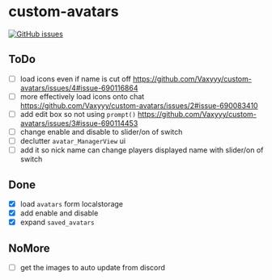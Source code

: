 # custom-avatars

<!--
  hey thanks for looking at my code
  if you see anything wrong make an Issue it will help, thanks :)
-->

<a href="https://github.com/Vaxyyy/custom-avatars/issues"><img alt="GitHub issues" src="https://img.shields.io/github/issues/Vaxyyy/custom-avatars?style=flat-square"></a>

## ToDo

- [ ] load icons even if name is cut off https://github.com/Vaxyyy/custom-avatars/issues/4#issue-690116864
- [ ] more effectively load icons onto chat https://github.com/Vaxyyy/custom-avatars/issues/2#issue-690083410
- [ ] add edit box so not using `prompt()` https://github.com/Vaxyyy/custom-avatars/issues/3#issue-690114453
- [ ] change enable and disable to slider/on of switch
- [ ] declutter `avatar_ManagerView` ui
- [ ] add it so nick name can change players displayed name with slider/on of switch

## Done

- [x] load `avatars` form localstorage
- [x] add enable and disable 
- [X] expand `saved_avatars`

## NoMore

- [ ] get the images to auto update from discord